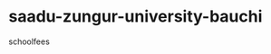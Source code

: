 # saadu-zungur-university-bauchi
schoolfees
<!DOCTYPE html>
<html lang="en">
<head>
<meta charset="UTF-8">
<meta name="viewport" content="width=device-width, initial-scale=1.0">
<title>Student Dashboard</title>
    <link rel="stylesheet" href="style.css">
    <style>
        .image-container {
            width: 200px;
            height: 200px;
            overflow: hidden;
            margin: 40px auto;
        }

        .image-container img {
            width: 100%;
            height: 100%;
            object-fit: cover;
            clip-path: inset(0 0 0 0);
            animation: cycle-crop 10s infinite;
        }

        @keyframes cycle-crop {
            0% {
                clip-path: inset(0 0 0 0);
            }
            25% {
                clip-path: inset(20% 0 0 0);
            }
            50% {
                clip-path: inset(0 20% 0 0);
            }
            75% {
                clip-path: inset(0 0 20% 0);
            }
            100% {
                clip-path: inset(0 0 0 20%);
            }
        }
    </style>
</head>
<body>
    <div class="image-container">
        <img src="me.jpg" alt="student profile">
    </div>
   
  <title>Student Dashboard</title>
<link rel="stylesheet" href="style.css">
</head>
<body>
<div class="dashboard">
  <h1>SA'ADU ZUNGUR UNIVERSITY BAUCHI</h1>
  <h2>Student Dashboard</h2>
<div class="student-info">
<h2>Student Information</h2>
<p>Matric Number: <span id="matric-number">MTHU/23/0913</span></p>
<p>Name: <span id="student-name">RAMAT ISAH UMAR</span></p>
<p>Level: <span id="student-level">200</span></p>
<p>Department: <span id="student-department">Department of Mathematical science</span></p>
<p>Faculty: <span id="student-faculty">Faculty of Science</span></p>
</div>
<div class="fee-payment">
<h2>Fee Payment</h2>
<p>Fee Amount: <span id="fee-amount">₦62,500.00</span></p>
<p>Payment Status: <span id="payment-status">Not Paid</span></p>
<button id="make-payment-btn">Make Payment</button>
</div>
<div class="payment-instructions">
<h2>Payment Instructions</h2>
<ol>
<li>Click on the "Make Payment" button to proceed with payment.</li>
<li>Select your preferred payment method and follow the prompts.</li>
<li>Enter your payment details and confirm the transaction.</li>
<li>Once payment is successful, your payment status will be updated.</li>
</ol>
</div>
<div class="transaction-history">
<h2>Transaction History</h2>
<table>
<tr>
<th>Date</th>
<th>Amount</th>
<th>Payment Method</th>
<th>Status</th>
</tr>
<!-- Transaction history will be displayed here -->
</table>
</div>
</div>

```<script src="script.js"></script>
```
</body>
</html>
